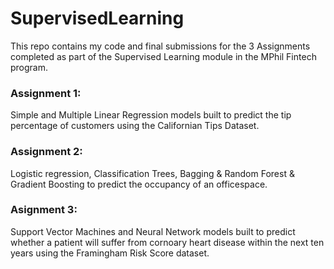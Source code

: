 # SupervisedLearning

This repo contains my code and final submissions for the 3 Assignments completed as part of the Supervised Learning module in the MPhil Fintech program.

### Assignment 1: 
Simple and Multiple Linear Regression models built to predict the tip percentage of customers using the Californian Tips Dataset. 

### Assignment 2: 
Logistic regression, Classification Trees, Bagging & Random Forest & Gradient Boosting to predict the occupancy of an officespace. 

### Asignment 3:
Support Vector Machines and Neural Network models built to predict whether a patient will suffer from cornoary heart disease within the next ten years using the Framingham Risk Score dataset.
